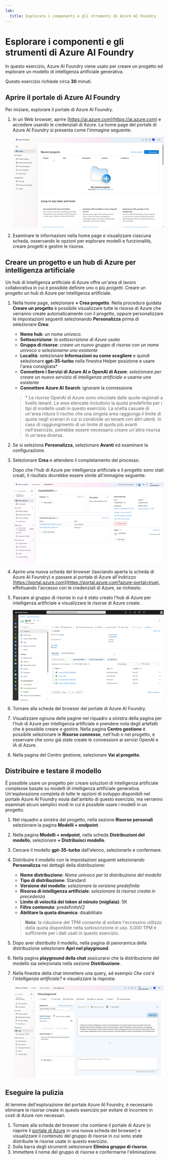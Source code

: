 ```yaml
---
lab:
  title: Esplorare i componenti e gli strumenti di Azure AI Foundry
---
```


# Esplorare i componenti e gli strumenti di Azure AI Foundry

In questo esercizio, Azure AI Foundry viene usato per creare un progetto ed esplorare un modello di intelligenza artificiale generativa.

Questo esercizio richiede circa **30** minuti.

## Aprire il portale di Azure AI Foundry

Per iniziare, esplorare il portale di Azure AI Foundry.

1. In un Web browser, aprire [https://ai.azure.com](https://ai.azure.com) e accedere usando le credenziali di Azure. La home page del portale di Azure AI Foundry si presenta come l'immagine seguente:

    ![Screenshot del portale di Azure AI Foundry.](./media/azure-ai-studio-home.png)

1. Esaminare le informazioni nella home page e visualizzare ciascuna scheda, osservando le opzioni per esplorare modelli e funzionalità, creare progetti e gestire le risorse.

## Creare un progetto e un hub di Azure per intelligenza artificiale

Un hub di Intelligenza artificiale di Azure offre un'area di lavoro collaborativa in cui è possibile definire uno o più *progetti*. Creare un progetto un hub di Azure per intelligenza artificiale.

1. Nella home page, selezionare **+ Crea progetto**. Nella procedura guidata **Creare un progetto** è possibile visualizzare tutte le risorse di Azure che verranno create automaticamente con il progetto, oppure personalizzare le impostazioni seguenti selezionando **Personalizza** prima di selezionare **Crea**:
   
    - **Nome hub**: *un nome univoco*.
    - **Sottoscrizione**: *la sottoscrizione di Azure usata*
    - **Gruppo di risorse**: *creare un nuovo gruppo di risorse con un nome univoco o selezionarne uno esistente*
    - **Località**: selezionare **Informazioni su come scegliere** e quindi selezionare **gpt-35-turbo** nella finestra Helper posizione e usare l'area consigliata\*
    - **Connettere i Servizi di Azure AI o OpenAI di Azure**: *selezionare per creare un nuovo servizio di intelligenza artificiale o usarne uno esistente*
    - **Connettere Azure AI Search**: ignorare la connessione

    > \* Le risorse OpenAI di Azure sono vincolate dalle quote regionali a livello tenant. Le aree elencate includono la quota predefinita per i tipi di modello usati in questo esercizio. La scelta casuale di un'area riduce il rischio che una singola area raggiunga il limite di quota negli scenari in cui si condivide un tenant con altri utenti. In caso di raggiungimento di un limite di quota più avanti nell'esercizio, potrebbe essere necessario creare un'altra risorsa in un'area diversa.

1. Se si seleziona **Personalizza**, selezionare **Avanti** ed esaminare la configurazione.
1. Selezionare **Crea** e attendere il completamento del processo.
   
    Dopo che l'hub di Azure per intelligenza artificiale e il progetto sono stati creati, il risultato dovrebbe essere simile all'immagine seguente:

    ![Screenshot dei dettagli di un hub di Azure per intelligenza artificiale nel portale di Azure AI Foundry.](./media/azure-ai-resource.png)

1. Aprire una nuova scheda del browser (lasciando aperta la scheda di Azure AI Foundry) e passare al portale di Azure all'indirizzo [https://portal.azure.com](https://portal.azure.com?azure-portal=true), effettuando l'accesso con le credenziali di Azure, se richiesto.
1. Passare al gruppo di risorse in cui è stato creato l'hub di Azure per intelligenza artificiale e visualizzare le risorse di Azure create.

    ![Screenshot di un hub di Azure per intelligenza artificiale e delle risorse correlate nel portale di Azure.](./media/azure-portal.png)

1. Tornare alla scheda del browser del portale di Azure AI Foundry.
1. Visualizzare ognuna delle pagine nel riquadro a sinistra della pagina per l'hub di Azure per intelligenza artificiale e prendere nota degli artefatti che è possibile creare e gestire. Nella pagina **Centro gestione** è possibile selezionare le **Risorse connesse**, nell'hub o nel progetto, e osservare che sono già state create le connessioni ai servizi OpenAI e IA di Azure.
1. Nella pagina del Centro gestione, selezionare **Vai al progetto**.

## Distribuire e testare il modello

È possibile usare un progetto per creare soluzioni di intelligenza artificiale complesse basate su modelli di intelligenza artificiale generativa. Un'esplorazione completa di tutte le opzioni di sviluppo disponibili nel portale Azure AI Foundry esula dall'ambito di questo esercizio, ma verranno esaminati alcuni semplici modi in cui è possibile usare i modelli in un progetto.

1. Nel riquadro a sinistra del progetto, nella sezione **Risorse personali** selezionare la pagina **Modelli + endpoint**.
1. Nella pagina **Modelli + endpoint**, nella scheda **Distribuzioni del modello**, selezionare **+ Distribuisci modello**.
1. Cercare il modello **gpt-35-turbo** dall'elenco, selezionarlo e confermare.
1. Distribuire il modello con le impostazioni seguenti selezionando **Personalizza** nei dettagli della distribuzione:
    - **Nome distribuzione**: *Nome univoco per la distribuzione del modello*
    - **Tipo di distribuzione**: Standard
    - **Versione del modello**: *selezionare la versione predefinita*
    - **Risorsa di intelligenza artificiale**: *selezionare la risorsa creata in precedenza*
    - **Limite di velocità dei token al minuto (migliaia)**: 5K
    - **Filtro contenuto**: predefinitoV2
    - **Abilitare la quota dinamica**: disabilitato
      
    > **Nota**: la riduzione del TPM consente di evitare l'eccessivo utilizzo della quota disponibile nella sottoscrizione in uso. 5.000 TPM è sufficiente per i dati usati in questo esercizio.

1. Dopo aver distribuito il modello, nella pagina di panoramica della distribuzione selezionare **Apri nel playground**.
1. Nella pagina **playground della chat** assicurarsi che la distribuzione del modello sia selezionata nella sezione **Distribuzione**.
1. Nella finestra della chat immettere una query, ad esempio *Che cos'è l'intelligenza artificiale?* e visualizzare la risposta:

    ![Screenshot del playground nel portale Azure AI Foundry.](./media/playground.png)

## Eseguire la pulizia

Al termine dell'esplorazione del portale Azure AI Foundry, è necessario eliminare le risorse create in questo esercizio per evitare di incorrere in costi di Azure non necessari.

1. Tornare alla scheda del browser che contiene il portale di Azure (o riaprire il [portale di Azure](https://portal.azure.com?azure-portal=true) in una nuova scheda del browser) e visualizzare il contenuto del gruppo di risorse in cui sono state distribuite le risorse usate in questo esercizio.
1. Sulla barra degli strumenti selezionare **Elimina gruppo di risorse**.
1. Immettere il nome del gruppo di risorse e confermarne l'eliminazione.
